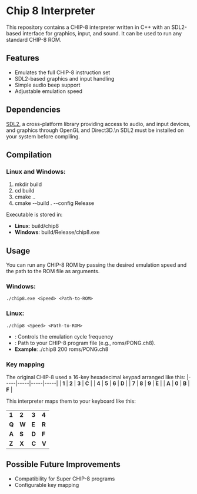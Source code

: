 # Chip 8 Interpreter
This repository contains a CHIP-8 interpreter written in C++ with an SDL2-based interface for graphics, input, and sound. It can be used to run any standard CHIP-8 ROM.

## Features
- Emulates the full CHIP-8 instruction set
- SDL2-based graphics and input handling
- Simple audio beep support
- Adjustable emulation speed

## Dependencies
[SDL2](https://www.libsdl.org/), a cross-platform library providing access to audio, and input devices, and graphics through OpenGL and Direct3D.\n
SDL2 must be installed on your system before compiling.

## Compilation
### Linux and Windows:
1. mkdir build
2. cd build
3. cmake ..
4. cmake --build . --config Release

Executable is stored in:
- **Linux**: build/chip8
- **Windows**: build/Release/chip8.exe

## Usage
You can run any CHIP-8 ROM by passing the desired emulation speed and the path to the ROM file as arguments.
### Windows:
`./chip8.exe <Speed> <Path-to-ROM>`
### Linux:
`./chip8 <Speed> <Path-to-ROM>`

- **<Speed>**: Controls the emulation cycle frequency
- **<Path-to-ROM>**: Path to your CHIP-8 program file (e.g., roms/PONG.ch8).
- **Example**: ./chip8 200 roms/PONG.ch8

### Key mapping
The original CHIP-8 used a 16-key hexadecimal keypad arranged like this:
|-----|-----|-----|-----|
| **1** | **2** | **3** | **C** |
| **4** | **5** | **6** | **D** |
| **7** | **8** | **9** | **E** |
| **A** | **0** | **B** | **F** |

This interpreter maps them to your keyboard like this:

|     |     |     |     |
|-----|-----|-----|-----|
| **1** | **2** | **3** | **4** |
| **Q** | **W** | **E** | **R** |
| **A** | **S** | **D** | **F** |
| **Z** | **X** | **C** | **V** |

## Possible Future Improvements
- Compatibility for Super CHIP-8 programs
- Configurable key mapping
